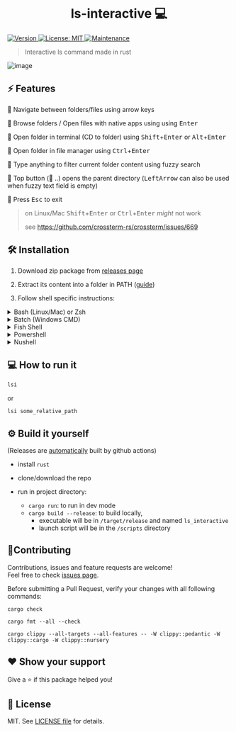 <h1 align="center">ls-interactive 💻</h1>
<p>
  <a href="https://github.com/Araxeus/ls-interactive/releases" target="_blank">
    <img alt="Version" src="https://img.shields.io/github/release/Araxeus/ls-interactive.svg" onerror='this.onerror=undefined; this.src="https://img.shields.io/badge/version-1.0.0-blue.svg?cacheSeconds=2592000"'/>
  </a>
  <a href="https://github.com/Araxeus/ls-interactive/blob/main/LICENSE" target="_blank">
    <img alt="License: MIT" src="https://img.shields.io/github/license/Araxeus/ls-interactive?color=yellow" />
  </a>
   <a href="https://github.com/Araxeus/ls-interactive" target="_blank">
    <img alt="Maintenance" src="https://img.shields.io/badge/Maintained%3F-yes-green.svg" />
  </a>
</p>

> Interactive ls command made in rust

![image](https://user-images.githubusercontent.com/78568641/167173566-8762a3a8-4dbf-492a-9883-f48760637bcd.png)

## ⚡ Features

🌟 Navigate between folders/files using arrow keys

🌟 Browse folders / Open files with native apps using using <kbd>Enter</kbd>

🌟 Open folder in terminal (CD to folder) using <kbd>Shift</kbd>+<kbd>Enter</kbd> or <kbd>Alt</kbd>+<kbd>Enter</kbd>

🌟 Open folder in file manager using <kbd>Ctrl</kbd>+<kbd>Enter</kbd>

🌟 Type anything to filter current folder content using fuzzy search

🌟 Top button (📁 ..) opens the parent directory (<kbd>LeftArrow</kbd> can also be used when fuzzy text field is empty)

🌟 Press <kbd>Esc</kbd> to exit

> on Linux/Mac <kbd>Shift</kbd>+<kbd>Enter</kbd> or <kbd>Ctrl</kbd>+<kbd>Enter</kbd> *might* not work
>
> see https://github.com/crossterm-rs/crossterm/issues/669

## 🛠 Installation

1. Download zip package from [releases page](https://github.com/Araxeus/ls-interactive/releases)

2. Extract its content into a folder in PATH ([guide](https://gist.github.com/nex3/c395b2f8fd4b02068be37c961301caa7))

3. Follow shell specific instructions:
<details>
  <summary><bold>Bash (Linux/Mac) or Zsh</bold></summary>

* Copy the `lsi` function from [scripts/lsi.sh](https://github.com/Araxeus/ls-interactive/blob/master/scripts/sh) to your `~/.bashrc` or `~/.zshrc` file:

    https://github.com/Araxeus/ls-interactive/blob/f1cd2db8a7bddb5aee5e0d3e2482d85b11d76f31/scripts/lsi.sh#L3-L8

</details>

<details>
  <summary><bold>Batch (Windows CMD)</bold></summary>

  * Copy [scripts/lsi.bat](https://github.com/Araxeus/ls-interactive/blob/master/scripts/lsi.sh) into a folder that is in your `%PATH%` environment variable

    https://github.com/Araxeus/ls-interactive/blob/f1cd2db8a7bddb5aee5e0d3e2482d85b11d76f31/scripts/lsi.bat#L3-L5

    you can open you environment variables settings using the command below: (or by searching for `env` in the start menu)

    ```batch
    rundll32.exe sysdm.cpl,EditEnvironmentVariables
    ```

</details>

<details>
  <summary><bold>Fish Shell</bold></summary>

  * Copy [scripts/lsi.fish](https://github.com/Araxeus/ls-interactive/blob/master/scripts/lsi.fish) into `~/.config/fish/functions/`

    OR copy the function inside into your `~/.config/fish/config.fish` file

    https://github.com/Araxeus/ls-interactive/blob/f1cd2db8a7bddb5aee5e0d3e2482d85b11d76f31/scripts/lsi.fish#L7-L13


</details>
<details>
  <summary><bold>Powershell</bold></summary>

  * Copy the `lsi` function from [scripts/lsi.ps1](https://github.com/Araxeus/ls-interactive/blob/master/scripts/lsi.ps1) to your `Microsoft.PowerShell_profile.ps1`

    https://github.com/Araxeus/ls-interactive/blob/f1cd2db8a7bddb5aee5e0d3e2482d85b11d76f31/scripts/lsi.ps1#L7-L10

    you can open your profile using one of the following commands:

    ```ps1
    notepad $profile
    ```
    <br>

    ```ps1
    gedit $profile
    ```

</details>

<details>
  <summary><bold>Nushell</bold></summary>

  * Copy the `lsi` function from [scripts/lsi.nu](https://github.com/Araxeus/ls-interactive/blob/master/scripts/lsi.nu) to your `env.nu`

    https://github.com/Araxeus/ls-interactive/blob/d4f56a1cdc3812b00e2ad4812ab42a2082021935/scripts/lsi.nu#L7-L13

    you can open your environment file using the following command:

    ```bash
    config env
    ```

</details>

## 💻 How to run it

```bash
lsi
```

or

```bash
lsi some_relative_path
```

## ⚙️ Build it yourself

(Releases are [automatically](https://github.com/Araxeus/ls-interactive/blob/master/.github/workflows/release.yml) built by github actions)

-   install `rust`
-   clone/download the repo

-   run in project directory:
    -   `cargo run`: to run in dev mode
    -   `cargo build --release`: to build locally,
        -   executable will be in `/target/release` and named `ls_interactive`
        -   launch script will be in the `/scripts` directory

## 🤝Contributing

Contributions, issues and feature requests are welcome!<br />Feel free to check [issues page](https://github.com/Araxeus/ls-interactive/issues).

Before submitting a Pull Request, verify your changes with all following commands:

```mcfunction
cargo check
```

```mcfunction
cargo fmt --all --check
```

```mcfunction
cargo clippy --all-targets --all-features -- -W clippy::pedantic -W clippy::cargo -W clippy::nursery
```

## ❤️ Show your support

Give a ⭐ if this package helped you!

## 📜 License

MIT. See [LICENSE file](./LICENSE) for details.
